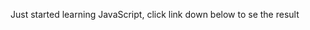 <p>Just started learning JavaScript, click link down below to se the result</p>
<a href="https://nizamantigores.github.io/Simple-Rock-Papper-Scissors-Game-JavaScript/"></a>
